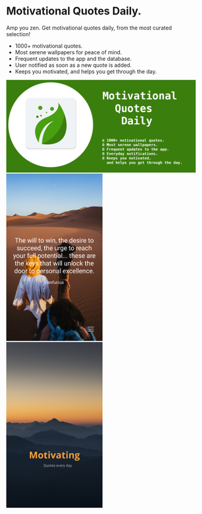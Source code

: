 # Motivational Quotes Daily.

Amp you zen. Get motivational quotes daily, from the most curated selection!

  - 1000+ motivational quotes.
  - Most serene wallpapers for peace of mind.
  - Frequent updates to the app and the database.
  - User notified as soon as a new quote is added.
  - Keeps you motivated, and helps you get through the day.

![Banner](images/motivationalquotebanner.png)
<img src="images/ss1.png" width="256">
<img src="images/ss2.png" width="256">
